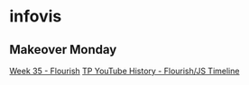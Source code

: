 # infovis

## Makeover Monday

[Week 35 - Flourish](https://theoglordcr.github.io/infovis/MomW35.html)
[TP YouTube History - Flourish/JS Timeline](https://theoglordcr.github.io/infovis/TPYouTubeHistory.html)
